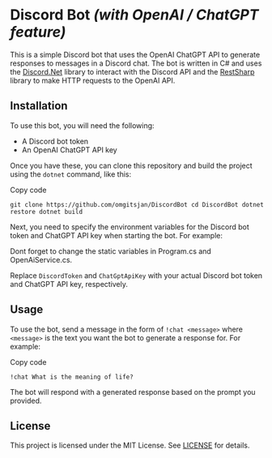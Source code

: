 
# Discord Bot *(with OpenAI / ChatGPT feature)*

This is a simple Discord bot that uses the OpenAI ChatGPT API to generate responses to messages in a Discord chat. The bot is written in C# and uses the [Discord.Net](https://github.com/discord-net/Discord.Net) library to interact with the Discord API and the [RestSharp](https://github.com/restsharp/RestSharp) library to make HTTP requests to the OpenAI API.

## Installation

To use this bot, you will need the following:

-   A Discord bot token
-   An OpenAI ChatGPT API key

Once you have these, you can clone this repository and build the project using the `dotnet` command, like this:

Copy code

`git clone https://github.com/omgitsjan/DiscordBot
cd DiscordBot
dotnet restore
dotnet build` 

Next, you need to specify the environment variables for the Discord bot token and ChatGPT API key when starting the bot. For example:

Dont forget to change the static variables in Program.cs and OpenAiService.cs.

Replace `DiscordToken` and `ChatGptApiKey` with your actual Discord bot token and ChatGPT API key, respectively.

## Usage

To use the bot, send a message in the form of `!chat <message>` where `<message>` is the text you want the bot to generate a response for. For example:

Copy code

`!chat What is the meaning of life?` 

The bot will respond with a generated response based on the prompt you provided.

## License

This project is licensed under the MIT License. See [LICENSE](https://chat.openai.com/LICENSE) for details.
